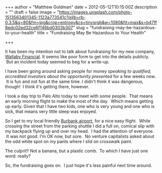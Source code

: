 +++
author = "Matthew Goldman"
date = 2012-05-12T10:15:00Z
description = ""
draft = false
image = "https://images.unsplash.com/photo-1513563401345-1123a773541c?ixlib=rb-0.3.5&q=80&fm=jpg&crop=entropy&cs=tinysrgb&w=1080&fit=max&s=b47ff8edc02ed32ce6f146bd0303b307"
slug = "fundraising-may-be-hazardous-to-your-health"
title = "Fundraising May Be Hazardous to Your Health"

+++


It has been my intention not to talk about fundraising for my new company, [Wallaby Financial](http://www.walla.by/). It seems like poor form to get into the details publicly.  But an incident today seemed to beg for a write-up.

I have been going around asking people for money _speaking to qualified, accredited investors about the opportunity presented_ for a few weeks now.  It is fun and not fun at the same time. I didn't think it was dangerous, though!  I think it's getting there, however.

I took a day trip to Palo Alto today to meet with some people.  That means an early morning flight to make the most of the day.  Which means getting up early. Given that I have two kids, one who is very young and one who is sick, that means very little sleep was enjoyed.

So I get to my local friendly [Burbank airport](http://www.burbankairport.com/), for a nice easy flight.  While crossing the street from the parking shuttle I did a full on, comical slip with my backpack flying up and over my head.  I had the attention of everyone.  It was not good. I'm OK now, but sore.  No venture capitalists asked about the odd white spot on my pants where I slid on crosswalk paint.

The culprit? Not a banana, but a plastic comb.  To which I have just one word: really?

So, the fundraising goes on.  I just hope it's less painful next time around.

